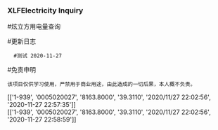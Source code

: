 ### XLFElectricity Inquiry

#炫立方用电量查询


   #更新日志

      #测试 2020-11-27


  #免责申明

    该项目仅供学习使用，严禁用于商业用途，由此造成的一切后果，本人概不负责。
[['1-939', '0005020027', '8163.8000', '39.3110', '2020/11/27 22:02:56', '2020-11-27 22:57:35']]  
[['1-939', '0005020027', '8163.8000', '39.3110', '2020/11/27 22:02:56', '2020-11-27 22:58:59']]  